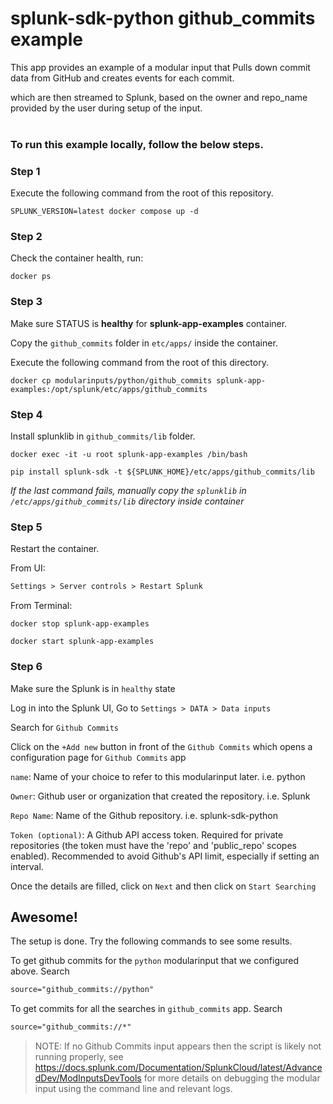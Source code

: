 splunk-sdk-python github_commits example
========================================

This app provides an example of a modular input that Pulls down commit data from GitHub and creates events for each commit. 

which are then streamed to Splunk, based on the owner and repo_name provided by the user during setup of the input. <br /> <br />

### To run this example locally, follow the below steps.

### Step 1
Execute the following command from the root of this repository.
```shell
SPLUNK_VERSION=latest docker compose up -d
```

### Step 2

Check the container health, run:
```shell
docker ps
```

### Step 3

Make sure STATUS is **healthy** for **splunk-app-examples** container.

Copy the `github_commits` folder in `etc/apps/` inside the container.

Execute the following command from the root of this directory.
```shell
docker cp modularinputs/python/github_commits splunk-app-examples:/opt/splunk/etc/apps/github_commits
```

### Step 4

Install splunklib in `github_commits/lib` folder. 
```shell
docker exec -it -u root splunk-app-examples /bin/bash
```
```shell
pip install splunk-sdk -t ${SPLUNK_HOME}/etc/apps/github_commits/lib
```
*If the last command fails, manually copy the `splunklib` in `/etc/apps/github_commits/lib` directory inside container*

### Step 5

Restart the container.

From UI:
```markdown
Settings > Server controls > Restart Splunk
```

From Terminal:
```shell
docker stop splunk-app-examples
```
```shell
docker start splunk-app-examples
```

### Step 6

Make sure the Splunk is in `healthy` state

Log in into the Splunk UI, Go to `Settings > DATA > Data inputs`

Search for `Github Commits`

Click on the `+Add new` button in front of the `Github Commits` which opens a configuration page for `Github Commits` app <br />

`name`: Name of your choice to refer to this modularinput later. i.e. python 

`Owner`: Github user or organization that created the repository. i.e. Splunk

`Repo Name`: Name of the Github repository. i.e. splunk-sdk-python

`Token (optional)`: A Github API access token. Required for private repositories (the token must have the 'repo' and 'public_repo' scopes enabled). Recommended to avoid Github's API limit, especially if setting an interval.

Once the details are filled, click on `Next` and then click on `Start Searching`

## Awesome!

The setup is done. Try the following commands to see some results.

To get github commits for the `python` modularinput that we configured above. Search
```markdown
source="github_commits://python"
```

To get commits for all the searches in `github_commits` app. Search
```markdown
source="github_commits://*"
```

> NOTE: If no Github Commits input appears then the script is likely not running properly, see https://docs.splunk.com/Documentation/SplunkCloud/latest/AdvancedDev/ModInputsDevTools for more details on debugging the modular input using the command line and relevant logs.
